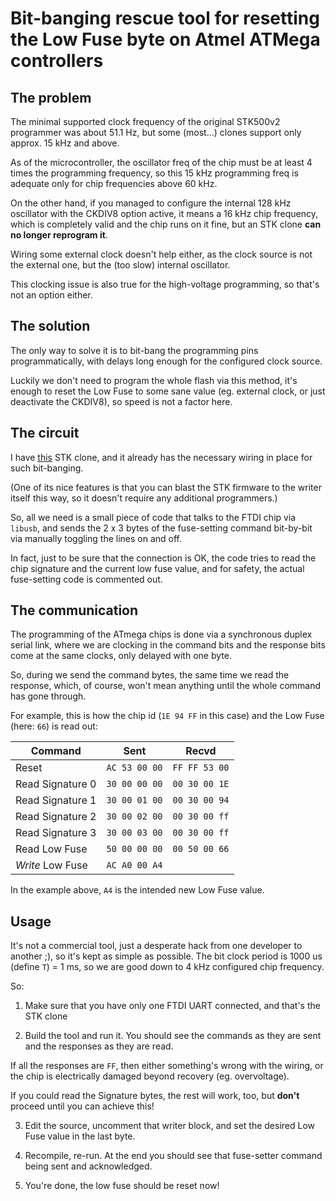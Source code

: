 # Bit-banging rescue tool for resetting the Low Fuse byte on Atmel ATMega controllers


## The problem

The minimal supported clock frequency of the original STK500v2 programmer was about 51.1 Hz,
but some (most...) clones support only approx. 15 kHz and above.

As of the microcontroller, the oscillator freq of the chip must be at least 4 times the
programming frequency, so this 15 kHz programming freq is adequate only
for chip frequencies above 60 kHz.

On the other hand, if you managed to configure the internal 128 kHz oscillator
with the CKDIV8 option active, it means a 16 kHz chip frequency, which is completely
valid and the chip runs on it fine, but an STK clone **can no longer reprogram it**.

Wiring some external clock doesn't help either, as the clock source is not
the external one, but the (too slow) internal oscillator.

This clocking issue is also true for the high-voltage programming, so that's not
an option either.


## The solution

The only way to solve it is to bit-bang the programming pins programmatically,
with delays long enough for the configured clock source.

Luckily we don't need to program the whole flash via this method, it's
enough to reset the Low Fuse to some sane value (eg. external clock, or just
deactivate the CKDIV8), so speed is not a factor here.


## The circuit

I have [this](http://tuxgraphics.org/electronics/200705/article07052.shtml) STK clone,
and it already has the necessary wiring in place for such bit-banging.

(One of its nice features is that you can blast the STK firmware to the writer itself
this way, so it doesn't require any additional programmers.)

So, all we need is a small piece of code that talks to the FTDI chip via `libusb`, and
sends the 2 x 3 bytes of the fuse-setting command bit-by-bit via manually toggling the
lines on and off.

In fact, just to be sure that the connection is OK, the code tries to read the chip signature and the current low fuse value, and for safety, the actual fuse-setting code is commented out.


## The communication

The programming of the ATmega chips is done via a synchronous duplex serial link, where we are clocking in the command bits and the response bits come at the same clocks, only delayed with one byte.

So, during we send the command bytes, the same time we read the response, which, of course, won't mean anything until the whole command has gone through.

For example, this is how the chip id (`1E 94 FF` in this case) and the Low Fuse (here: `66`) is read out:

| Command          |  Sent         | Recvd         |
| ---------------- | ------------- | ------------- |
| Reset            | `AC 53 00 00` | `FF FF 53 00` |
| Read Signature 0 | `30 00 00 00` | `00 30 00 1E` |
| Read Signature 1 | `30 00 01 00` | `00 30 00 94` |
| Read Signature 2 | `30 00 02 00` | `00 30 00 ff` |
| Read Signature 3 | `30 00 03 00` | `00 30 00 ff` |
| Read Low Fuse    | `50 00 00 00` | `00 50 00 66` |
| *Write* Low Fuse | `AC A0 00 A4` |               |

In the example above, `A4` is the intended new Low Fuse value.


## Usage

It's not a commercial tool, just a desperate hack from one developer to another ;), so it's kept as simple as possible.
The bit clock period is 1000 us (define `T`) = 1 ms, so we are good down to 4 kHz configured chip frequency.

So:

1. Make sure that you have only one FTDI UART connected, and that's the STK clone

2. Build the tool and run it. You should see the commands as they are sent and the responses as they are read.

If all the responses are `FF`, then either something's wrong with the wiring, or the chip is electrically damaged beyond recovery (eg. overvoltage).

If you could read the Signature bytes, the rest will work, too, but **don't** proceed until you can achieve this!

3. Edit the source, uncomment that writer block, and set the desired Low Fuse value in the last byte.

4. Recompile, re-run. At the end you should see that fuse-setter command being sent and acknowledged.

5. You're done, the low fuse should be reset now!






